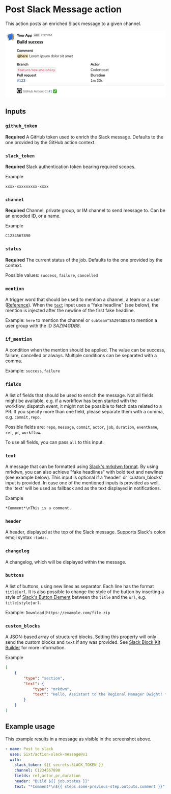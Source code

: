 # Post Slack Message action

This action posts an enriched Slack message to a given channel.

![Screenshot](.github/assets/screenshot.png)

## Inputs

### `github_token`
**Required** A GitHub token used to enrich the Slack message. Defaults to the one provided by the GitHub action context.

### `slack_token`
**Required** Slack authentication token bearing required scopes.

Example
```
xxxx-xxxxxxxxx-xxxx
```

### `channel`
**Required** Channel, private group, or IM channel to send message to. Can be an encoded ID, or a name. 

Example
```
C1234567890
```

### `status`
**Required** The current status of the job. Defaults to the one provided by the context.

Possible values: `success`, `failure`, `cancelled`

### `mention`
A trigger word that should be used to mention a channel, a team or a user ([Reference](https://api.slack.com/reference/surfaces/formatting#mentioning-users)). When the [`text`](#text) input uses a "fake headline" (see below), the mention is injected after the newline of the first fake headline.

Example: `here` to mention the channel or `subteam^SAZ94GDB8` to mention a user group with the ID _SAZ94GDB8_.

### `if_mention`
A condition when the mention should be applied. The value can be success, failure, cancelled or always. Multiple conditions can be separated with a comma.

Example: `success,failure`

### `fields`
A list of fields that should be used to enrich the message. Not all fields might be available, e.g. if a workflow has been started with the workflow_dispatch event, it might not be possible to fetch data related to a PR. If you specify more than one field, please separate them with a comma, e.g. `commit,repo`.

Possible fields are: `repo`, `message`, `commit`, `actor`, `job`, `duration`, `eventName`, `ref`, `pr`, `workflow`.

To use all fields, you can pass `all` to this input.

### `text`
A message that can be formatted using [Slack's mrkdwn format](https://api.slack.com/reference/surfaces/formatting). By using mrkdwn, you can also achieve "fake headlines" with bold text and newlines (see example below). This input is optional if a 'header' or 'custom_blocks' input is provided. In case one of the mentioned inputs is provided as well, the 'text' will be used as fallback and as the text displayed in notifications.

Example
```
*Comment*\nThis is a comment.
```

### `header`
A header, displayed at the top of the Slack message. Supports Slack's colon emoji syntax `:tada:`.

### `changelog`
A changelog, which will be displayed within the message.

### `buttons`
A list of buttons, using new lines as separator. Each line has the format `title|url`. It is also possible to change the style of the button by inserting a style of [Slack's Button Element](https://api.slack.com/reference/block-kit/block-elements#button) between the `title` and the `url`, e.g. `title|style|url`.

Example: `Download|https://example.com/file.zip`

### `custom_blocks`
A JSON-based array of structured blocks. Setting this property will only send the custom blocks and `text` if any was provided. See [Slack Block Kit Builder](https://app.slack.com/block-kit-builder) for more information.

Example
```json
[
    {
        "type": "section",
        "text": {
            "type": "mrkdwn",
            "text": "Hello, Assistant to the Regional Manager Dwight! *Michael Scott* wants to know where you'd like to take the Paper Company investors to dinner tonight.\n\n *Please select a restaurant:*"
        }
    }
]
```

## Example usage

This example results in a message as visible in the screenshot above.

```yml
- name: Post to slack
  uses: Sixt/action-slack-message@v1
  with:
    slack_token: ${{ secrets.SLACK_TOKEN }}
    channel: C1234567890
    fields: ref,actor,pr,duration
    header: "Build ${{ job.status }}"
    text: "*Comment*\n${{ steps.some-previous-step.outputs.comment }}"
```
